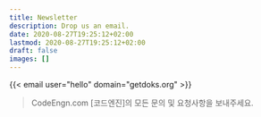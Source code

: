 ```yaml
---
title: Newsletter
description: Drop us an email.
date: 2020-08-27T19:25:12+02:00
lastmod: 2020-08-27T19:25:12+02:00
draft: false
images: []
---
```


{{< email user="hello" domain="getdoks.org" >}}

> CodeEngn.com [코드엔진]의 모든 문의 및 요청사항을 보내주세요.

